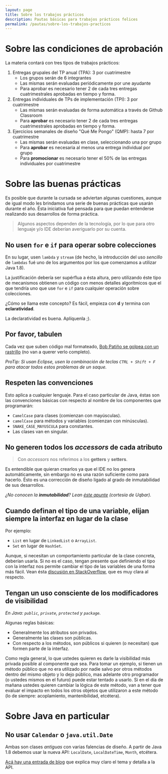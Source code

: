 ```yaml
---
layout: page
title: Sobre los trabajos prácticos
description: Pautas básicas para trabajos prácticos felices
permalink: /pautas/sobre-los-trabajos-practicos
---
```


# Sobre las condiciones de aprobación

La materia contará con tres tipos de trabajos prácticos:

1. Entregas grupales del TP anual (TPA): 3 por cuatrimestre
    * Los grupos serán de 6 integrantes
    * Las mismas serán evaluadas periódicamente por une ayudante
    * Para aprobar es necesario tener 2 de cada tres entregas cuatrimestrales aprobadas en tiempo y forma.
2. Entregas individuales de TPs de implementación (TPI): 3 por cuatrimestre
    * Las mismas serán evaluadas de forma automática a través de Github Classroom
    * Para **aprobar** es necesario tener 2 de cada tres entregas cuatrimestrales aprobadas en tiempo y forma.
3. Ejercicios semanales de diseño "Qué Me Pongo" (QMP): hasta 7 por cuatrimestre
    * Las mismas serán evaluadas en clase, seleccionando una por grupo
    * Para **aprobar** es necesaria al menos una entrega individual por grupo
    * Para **promocionar** es necesario tener el 50% de las entregas individuales por cuatrimestre

# Sobre las buenas prácticas

Es posible que durante la cursada se adviertan algunas cuestiones, aunque de igual modo les brindamos una serie de buenas prácticas que usarán durante el año. Ésta iniciativa fué pensada para que puedan entenderse realizando sus desarrollos de forma práctica.

> Algunos aspectos dependen de la tecnología, por lo que para otro lenguaje y/o IDE deberían averiguarlo por su cuenta.

## No usen `for` e `if` para operar sobre colecciones
En su lugar, usen `lambda` y `stream` (de hecho, la introducción del uso _sencillo_ de `lambdas` fué uno de los argumentos por los que comenzamos a utilizar Java 1.8).

La justificación debería ser supérflua a ésta altura, pero utilizando éste tipo de mecanismos obtienen un código con menos detalles algorítmicos que el que tendría uno que use `for` e `if` para cualquier operación sobre colecciones.

¿Cómo se llama este concepto? Es fácil, empieza con **d** y termina con **eclaratividad**.

La declaratividad es buena. Aplíquenla ;).

## Por favor, tabulen

Cada vez que suben código mal formateado, [Bob Patiño se golpea con un rastrillo](https://www.youtube.com/watch?v=zo2VwN4SPXI) (no van a querer verlo completo).

_ProTip: Si usan Eclipse, usen la combinación de teclas `CTRL + Shift + F` para atacar todos estos problemas de un saque._

## Respeten las convenciones

Esto aplica a cualquier lenguaje. Para el caso particular de Java, éstas son las convenciones básicas con respecto al nombre de los componentes que programarán:

- `CamelCase` para clases (comienzan con mayúsculas).
- `camelCase` para métodos y variables (comienzan con minúsculas).
- `SNAKE_CASE_MAYUSCULA` para constantes.
- Las clases van en singular.

## No generen todos los _accessors_ de cada atributo

> Con _accessors_ nos referimos a los **getters** y **setters**.

Es entendible que quieran crearlos ya que el IDE no los genera automáticamente, sin embargo no es una razón suficiente como para hacerlo. Ésto es una corrección de diseño ligado al grado de inmutabilidad de sus desarrollos.

_¿No conocen la **inmutabilidad**? Lean [éste apunte](http://wiki.uqbar.org/wiki/articles/inmutabilidad.html) (cortesía de Uqbar)._

## Cuando definan el tipo de una variable, elijan siempre la interfaz en lugar de la clase

Por ejemplo:
- `List` en lugar de `LinkedList` o `ArrayList`.
- `Set` en lugar de `HashSet`.

Aunque, si necesitan un comportamiento particular de la clase concreta, deberían usarla. Si no es el caso, tengan presente que definiendo el tipo con la interfaz nos permite cambiar el tipo de las variables de una forma más fácil.
Vean ésta [discusión en StackOverflow](https://stackoverflow.com/questions/3383726/java-declaring-from-interface-type-instead-of-class), que es muy clara al respecto.

## Tengan un uso consciente de los modificadores de visibilidad
_En Java: `public`, `private`, `protected` y `package`._

Algunas reglas básicas:
- Generalmente los atributos son privados.
- Generalmente las clases son públicas.
- Con respecto a los métodos, son públicos si quieren (o necesitan) que formen parte de la interfaz.

Como regla general, lo que ustedes quieren es darle la visibilidad más privada posible al componente que sea. Para tomar un ejemplo, si tienen un método público que no era utilizado por nadie salvo por otros métodos dentro del mismo objeto y lo dejo público, mas adelante otro programador (o ustedes mismos en el futuro) puede estar tentado a usarlo. Si en el día de mañana ustedes quieren cambiar la lógica de este método, van a tener que evaluar el impacto en todos los otros objetos que utilizaron a este método (lo de siempre: acoplamiento, mantenibilidad, etcétera).

# Sobre Java en particular

## No usar `Calendar` o `java.util.Date`

Ambas son clases _antiguas_ con varias falencias de diseño. A partir de Java 1.8 debemos usar la nueva API: `LocalDate`, `LocalDateTime`, `Month`, etcétera.

[Acá hay una entrada de blog](http://blog.eddumelendez.me/2016/07/conociendo-la-nueva-date-api-en-java-8-parte-i/) que explica muy claro el tema y detalla a la API.

